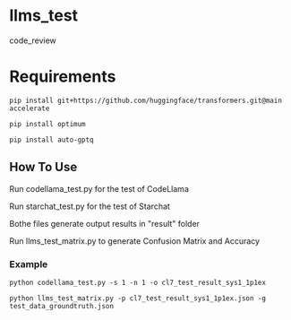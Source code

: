 # llms_test
code_review



# Requirements

`pip install git+https://github.com/huggingface/transformers.git@main accelerate`

`pip install optimum`

`pip install auto-gptq`


## How To Use

Run codellama_test.py for the test of CodeLlama

Run starchat_test.py for the test of Starchat

Bothe files generate output results in "result" folder 

Run llms_test_matrix.py to generate Confusion Matrix and Accuracy

### Example

`python codellama_test.py -s 1 -n 1 -o cl7_test_result_sys1_1p1ex`

`python llms_test_matrix.py -p cl7_test_result_sys1_1p1ex.json -g test_data_groundtruth.json`

